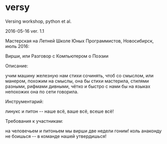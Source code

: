 # versy
Versing workshop, python et al.

2016-05-16 ver. 1.1

Мастерская на Летней Школе Юных Программистов,
Новосибирск, июль 2016:

Вирши, или Разговор с Компьютером о Поэзии

Описание:

учим машину железную нам стихи сочинять, чтоб со смыслом,
или манером, похожим на смыслы, она бы стихи мастерила,
стилями разными, рифмами дивными, чётко и быстро
с нами бы на языках непохожих она по сети говорила.

Инструментарий:

линукс и питон --
    наше всё,
        ваше всё,
            всеше всё!

Требования к участникам:

на человечьем и питоньем
мы вирши две недели гоним!
коль анаконду не боишься --
в команде нашей утвердишься!


